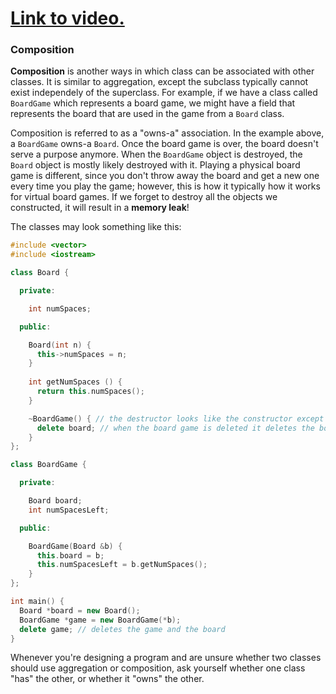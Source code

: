 # [Link to video.](TODO)

### Composition

**Composition** is another ways in which class can be associated with other classes. It is similar to aggregation, except the subclass typically cannot exist independely of the superclass. For example, if we have a class called `BoardGame` which represents a board game, we might have a field that represents the board that are used in the game from a `Board` class.

Composition is referred to as a "owns-a" association. In the example above, a `BoardGame` owns-a `Board`. Once the board game is over, the board doesn't serve a purpose anymore.  When the `BoardGame` object is destroyed, the `Board` object is mostly likely destroyed with it. Playing a physical board game is different, since you don't throw away the board and get a new one every time you play the game; however, this is how it typically how it works for virtual board games. If we forget to destroy all the objects we constructed, it will result in a **memory leak**!

The classes may look something like this:

```cpp
#include <vector>
#include <iostream>

class Board {

  private:

    int numSpaces;

  public: 

    Board(int n) { 
      this->numSpaces = n;
    }
    
    int getNumSpaces () {
      return this.numSpaces();
    }

    ~BoardGame() { // the destructor looks like the constructor except it begins with a tilde (~)
      delete board; // when the board game is deleted it deletes the board too
    }
};

class BoardGame {

  private:

    Board board;
    int numSpacesLeft;

  public: 

    BoardGame(Board &b) { 
      this.board = b;
      this.numSpacesLeft = b.getNumSpaces();
    }
};

int main() {
  Board *board = new Board();
  BoardGame *game = new BoardGame(*b);
  delete game; // deletes the game and the board
}
```

Whenever you're designing a program and are unsure whether two classes should use aggregation or composition, ask yourself whether one class "has" the other, or whether it "owns" the other.
